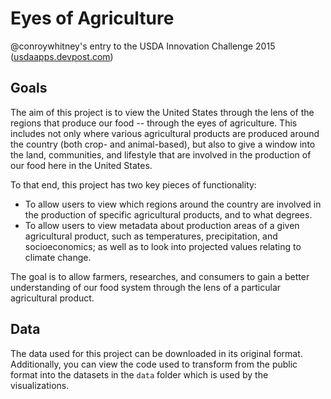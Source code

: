 # Eyes of Agriculture
@conroywhitney's entry to the USDA Innovation Challenge 2015 ([usdaapps.devpost.com](https://usdaapps.devpost.com))

## Goals
The aim of this project is to view the United States through the lens of
the regions that produce our food -- through the eyes of agriculture.
This includes not only where various agricultural
products are produced around the country (both crop- and animal-based),
but also to give a window into the land, communities, and lifestyle that are involved in the
production of our food here in the United States.

To that end, this project has two key pieces of functionality:
 * To allow users to view which regions around the country are involved in the production
   of specific agricultural products, and to what degrees.
 * To allow users to view metadata about production areas of a given agricultural product, such as temperatures, precipitation, and
   socioeconomics; as well as to look into projected values relating to climate change.

The goal is to allow farmers, researches, and consumers to gain a better
understanding of our food system through the lens of a particular
agricultural product.

## Data
The data used for this project can be downloaded in its original format.
Additionally, you can view the code used to transform from the public
format into the datasets in the `data` folder which is used by the
visualizations.

